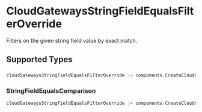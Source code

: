 # CloudGatewaysStringFieldEqualsFilterOverride

Filters on the given string field value by exact match.


## Supported Types

### 

```go
cloudGatewaysStringFieldEqualsFilterOverride := components.CreateCloudGatewaysStringFieldEqualsFilterOverrideStr(string{/* values here */})
```

### StringFieldEqualsComparison

```go
cloudGatewaysStringFieldEqualsFilterOverride := components.CreateCloudGatewaysStringFieldEqualsFilterOverrideStringFieldEqualsComparison(components.StringFieldEqualsComparison{/* values here */})
```

